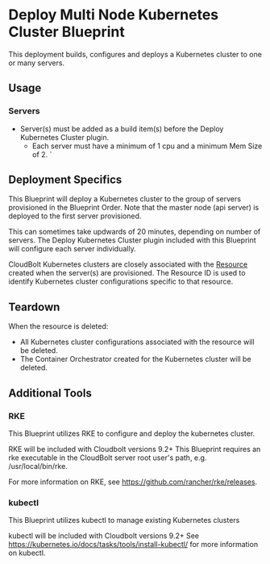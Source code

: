 # Deploy Multi Node Kubernetes Cluster Blueprint

This deployment builds, configures and deploys a Kubernetes cluster to one or many servers.

## Usage

### Servers
- Server(s) must be added as a build item(s) before the Deploy Kubernetes Cluster plugin.
    - Each server must have a minimum of 1 cpu and a minimum Mem Size of 2.
`

## Deployment Specifics
This Blueprint will deploy a Kubernetes cluster to the group of servers provisioned in the Blueprint Order. Note that the master node (api server) is deployed to the first server provisioned.

This can sometimes take updwards of 20 minutes, depending on number of servers. The Deploy Kubernetes Cluster plugin included with this Blueprint will configure each server individually.

CloudBolt Kubernetes clusters are closely associated with the [Resource](http://docs.cloudbolt.io/resources.html?highlight=resource) created when the server(s) are provisioned. The Resource ID is used to identify Kubernetes cluster configurations specific to that resource.


## Teardown
When the resource is deleted:
- All Kubernetes cluster configurations associated with the resource will be deleted.
- The Container Orchestrator created for the Kubernetes cluster will be deleted.

## Additional Tools

### RKE

This Blueprint utilizes RKE to configure and deploy the kubernetes cluster.

RKE will be included with Cloudbolt versions 9.2+
This Blueprint requires an
rke executable in the CloudBolt server root user's path, e.g.
/usr/local/bin/rke.

For more information on RKE, see https://github.com/rancher/rke/releases.

### kubectl

This Blueprint utilizes kubectl to manage existing Kubernetes clusters

kubectl will be included with Cloudbolt versions 9.2+
See https://kubernetes.io/docs/tasks/tools/install-kubectl/ for more information on kubectl.
